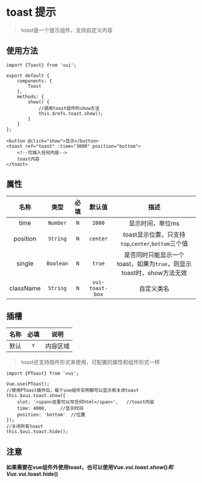 # toast 提示

> toast是一个提示组件，支持自定义内容

## 使用方法

```
import {Toast} from 'vui';

export default {
    components: {
        Toast
    },
    methods: {
        show() {
            //调用toast组件的show方法
            this.$refs.toast.show();
        }
    }
};
```

```
<button @click="show">显示</button>
<toast ref="toast" :time="3000" position="bottom">
    <!--可插入任何内容-->
    toast内容
</toast>
```

## 属性

名称|类型|必填|默认值|描述
:-:|:-:|:-:|:-:|:-:
time|`Number`|`N`|`2000`|显示时间，单位ms
position|`String`|`N`|`center`|toast显示位置，只支持`top`,`center`,`bottom`三个值
single|`Boolean`|`N`|`true`|是否同时只能显示一个toast，如果为`true`，则显示toast时，show方法无效
className|`String`|`N`|`vui-toast-box`|自定义类名

## 插槽

名称|必填|说明
:-:|:-:|:-:
默认|`Y`|内容区域

> toast还支持插件形式来使用，可配置的属性和组件形式一样

```
import {PToast} from 'vui';

Vue.use(PToast);
//使用PToast插件后，每个vue组件实例都可以显示和关闭toast
this.$vui.toast.show({
    slot: '<span>这里可以写任何html</span>',   //toast内容
    time: 4000,     //显示时间
    position: 'bottom'  //位置
});
//关闭所有toast
this.$vui.toast.hide();
```

## 注意

**如果需要在vue组件外使用toast，也可以使用Vue.$vui.toast.show()和Vue.$vui.toast.hide()**

